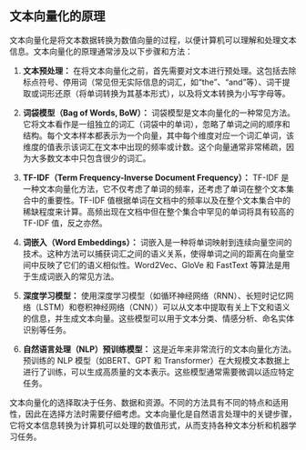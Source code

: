 ## 文本向量化的原理

文本向量化是将文本数据转换为数值向量的过程，以便计算机可以理解和处理文本信息。文本向量化的原理通常涉及以下步骤和方法：

1. **文本预处理：** 在将文本向量化之前，首先需要对文本进行预处理。这包括去除标点符号、停用词（常见但无实际信息的词汇，如“the”、“and”等）、词干提取或词形还原（将单词转换为其基本形式），以及将文本转换为小写字母等。

2. **词袋模型（Bag of Words, BoW）：** 词袋模型是文本向量化的一种常见方法。它将文本看作是一组独立的词汇（词袋中的单词），忽略了单词之间的顺序和结构。每个文本样本都表示为一个向量，其中每个维度对应一个词汇单词，该维度的值表示该词汇在文本中出现的频率或计数。这个向量通常非常稀疏，因为大多数文本中只包含很少的词汇。

3. **TF-IDF（Term Frequency-Inverse Document Frequency）：** TF-IDF 是一种文本向量化方法，它不仅考虑了单词的频率，还考虑了单词在整个文本集合中的重要性。TF-IDF 值根据单词在文档中的频率以及在整个文本集合中的稀缺程度来计算。高频出现在文档中但在整个集合中罕见的单词将具有较高的 TF-IDF 值，反之亦然。

4. **词嵌入（Word Embeddings）：** 词嵌入是一种将单词映射到连续向量空间的技术。这种方法可以捕获词汇之间的语义关系，使得单词之间的距离在向量空间中反映了它们的语义相似性。Word2Vec、GloVe 和 FastText 等算法是用于生成词嵌入的常见方法。

5. **深度学习模型：** 使用深度学习模型（如循环神经网络（RNN）、长短时记忆网络（LSTM）和卷积神经网络（CNN））可以从文本中提取有关上下文和语义的信息，并生成文本向量。这些模型可以用于文本分类、情感分析、命名实体识别等任务。

6. **自然语言处理（NLP）预训练模型：** 这是近年来非常流行的文本向量化方法。预训练的 NLP 模型（如BERT、GPT 和 Transformer）在大规模文本数据上进行了训练，可以生成高质量的文本表示。这些模型通常需要微调以适应特定任务。

文本向量化的选择取决于任务、数据和资源。不同的方法具有不同的特点和适用性，因此在选择方法时需要仔细考虑。文本向量化是自然语言处理中的关键步骤，它将文本信息转换为计算机可以处理的数值形式，从而支持各种文本分析和机器学习任务。
